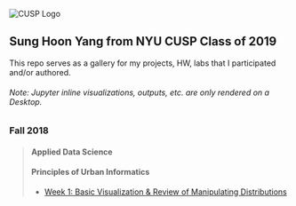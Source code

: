 ![CUSP Logo](http://cusp.nyu.edu/wp-content/uploads/2017/12/PNG-logo-01.png)
<!---
Make sure your links are http, not relative paths
-->
## Sung Hoon Yang from NYU CUSP Class of 2019
This repo serves as a gallery for my projects, HW, labs that I participated and/or authored.

###### Note: Jupyter inline visualizations, outputs, etc. are only rendered on a Desktop.
### Fall 2018
> #### Applied Data Science
> #### Principles of Urban Informatics
> * [Week 1: Basic Visualization & Review of Manipulating Distributions](https://github.com/sunghoonyang/gallery-in-jupyter/blob/master/fall18/principles_of_urban_informatics/hw1/basic_viz.ipynb) 
